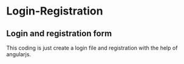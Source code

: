 # Login-Registration
Login and registration form
----------------------------------------
This coding is just create a login file and registration with the
help of angularjs.

